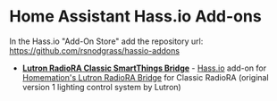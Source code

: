 # Home Assistant Hass.io Add-ons

In the Hass.io "Add-On Store" add the repository url: https://github.com/rsnodgrass/hassio-addons

- **[Lutron RadioRA Classic SmartThings Bridge](https://github.com/rsnodgrass/hassio-addons/tree/master/radiora-classic-bridge)**  - [Hass.io](https://www.home-assistant.io/hassio/) add-on for [Homemation's Lutron RadioRA Bridge](https://github.com/homemations/SmartThings) for Classic RadioRA (original version 1 lighting control system by Lutron)
